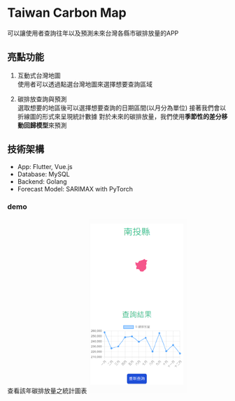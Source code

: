 # Taiwan Carbon Map

可以讓使用者查詢往年以及預測未來台灣各縣市碳排放量的APP

## 亮點功能

1. 互動式台灣地圖\
   使用者可以透過點選台灣地圖來選擇想要查詢區域
   
2. 碳排放查詢與預測\
   選取想要的地區後可以選擇想要查詢的日期區間(以月分為單位)
   接著我們會以折線圖的形式來呈現統計數據
   對於未來的碳排放量，我們使用**季節性的差分移動回歸模型**來預測

## 技術架構
* App: Flutter, Vue.js
* Database: MySQL
* Backend: Golang
* Forecast Model: SARIMAX with PyTorch

### demo
查看該年碳排放量之統計圖表
![demo](https://github.com/carbon-map/.github/blob/main/profile/demo.png)

